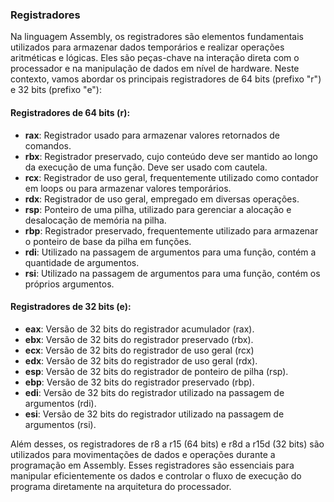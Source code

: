 ### Registradores

Na linguagem Assembly, os registradores são elementos fundamentais utilizados para armazenar dados temporários e realizar operações aritméticas e lógicas. Eles são peças-chave na interação direta com o processador e na manipulação de dados em nível de hardware. Neste contexto, vamos abordar os principais registradores de 64 bits (prefixo "r") e 32 bits (prefixo "e"):

#### Registradores de 64 bits (r):
- **rax**: Registrador usado para armazenar valores retornados de comandos.
- **rbx**: Registrador preservado, cujo conteúdo deve ser mantido ao longo da execução de uma função. Deve ser usado com cautela.
- **rcx**: Registrador de uso geral, frequentemente utilizado como contador em loops ou para armazenar valores temporários.
- **rdx**: Registrador de uso geral, empregado em diversas operações.
- **rsp**: Ponteiro de uma pilha, utilizado para gerenciar a alocação e desalocação de memória na pilha.
- **rbp**: Registrador preservado, frequentemente utilizado para armazenar o ponteiro de base da pilha em funções.
- **rdi**: Utilizado na passagem de argumentos para uma função, contém a quantidade de argumentos.
- **rsi**: Utilizado na passagem de argumentos para uma função, contém os próprios argumentos.

#### Registradores de 32 bits (e):
- **eax**: Versão de 32 bits do registrador acumulador (rax).
- **ebx**: Versão de 32 bits do registrador preservado (rbx).
- **ecx**: Versão de 32 bits do registrador de uso geral (rcx)
- **edx**: Versão de 32 bits do registrador de uso geral (rdx). 
- **esp**: Versão de 32 bits do registrador de ponteiro de pilha (rsp). 
- **ebp**: Versão de 32 bits do registrador preservado (rbp). 
- **edi**: Versão de 32 bits do registrador utilizado na passagem de argumentos (rdi).
- **esi**: Versão de 32 bits do registrador utilizado na passagem de argumentos (rsi).

Além desses, os registradores de r8 a r15 (64 bits) e r8d a r15d (32 bits) são utilizados para movimentações de dados e operações durante a programação em Assembly. Esses registradores são essenciais para manipular eficientemente os dados e controlar o fluxo de execução do programa diretamente na arquitetura do processador.